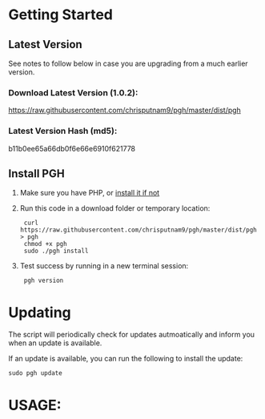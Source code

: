# Getting Started

## Latest Version
See notes to follow below in case you are upgrading from a much earlier version.

### Download Latest Version (1.0.2):
https://raw.githubusercontent.com/chrisputnam9/pgh/master/dist/pgh

### Latest Version Hash (md5):
b11b0ee65a66db0f6e66e6910f621778

## Install PGH
1. Make sure you have PHP, or [install it if not](http://php.net/manual/en/install.php)

2. Run this code in a download folder or temporary location:

        curl https://raw.githubusercontent.com/chrisputnam9/pgh/master/dist/pgh > pgh
        chmod +x pgh
        sudo ./pgh install

3. Test success by running in a new terminal session:

        pgh version

# Updating
The script will periodically check for updates autmoatically and inform you when an update is
available.

If an update is available, you can run the following to install the update:

    sudo pgh update

# USAGE:

